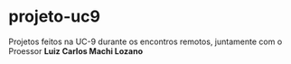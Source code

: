 # projeto-uc9

Projetos feitos na UC-9 durante os encontros remotos, juntamente com o Proessor **Luiz Carlos Machi Lozano**
